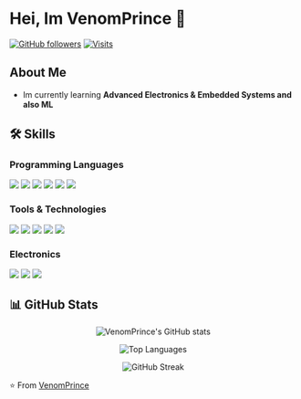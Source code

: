 # Hei, Im VenomPrince 👋

[![GitHub followers](https://img.shields.io/github/followers/VenomPrince?style=social)](https://github.com/VenomPrince)
[![Visits](https://komarev.com/ghpvc/?username=VenomPrince&color=green&style=flat)](https://github.com/VenomPrince)

##  About Me
- Im currently learning **Advanced Electronics & Embedded Systems and also ML**

## 🛠️ Skills

### Programming Languages
![](https://img.shields.io/badge/Code-JavaScript-informational?style=flat&logo=javascript&logoColor=white&color=2bbc8a)
![](https://img.shields.io/badge/Code-Python-informational?style=flat&logo=python&logoColor=white&color=2bbc8a)
![](https://img.shields.io/badge/Code-C-informational?style=flat&logo=c&logoColor=white&color=2bbc8a)
![](https://img.shields.io/badge/Code-C++-informational?style=flat&logo=c%2B%2B&logoColor=white&color=2bbc8a)
![](https://img.shields.io/badge/Code-HTML5-informational?style=flat&logo=html5&logoColor=white&color=2bbc8a)
![](https://img.shields.io/badge/Code-CSS3-informational?style=flat&logo=css3&logoColor=white&color=2bbc8a)

### Tools & Technologies
![](https://img.shields.io/badge/Tools-Git-informational?style=flat&logo=git&logoColor=white&color=2bbc8a)
![](https://img.shields.io/badge/Tools-Docker-informational?style=flat&logo=docker&logoColor=white&color=2bbc8a)
![](https://img.shields.io/badge/Platform-Arduino-informational?style=flat&logo=arduino&logoColor=white&color=2bbc8a)
![](https://img.shields.io/badge/Platform-ESP32-informational?style=flat&logo=espressif&logoColor=white&color=2bbc8a)
![](https://img.shields.io/badge/Tools-VS_Code-informational?style=flat&logo=visual-studio-code&logoColor=white&color=2bbc8a)

### Electronics
![](https://img.shields.io/badge/Skills-PCB_Design-informational?style=flat&logo=pcbway&logoColor=white&color=2bbc8a)
![](https://img.shields.io/badge/Skills-Circuit_Design-informational?style=flat&logo=circuitverse&logoColor=white&color=2bbc8a)
![](https://img.shields.io/badge/Skills-Signal_Processing-informational?style=flat&logo=signal&logoColor=white&color=2bbc8a)

## 📊 GitHub Stats

<div align="center">
  
![VenomPrince's GitHub stats](https://github-readme-stats.vercel.app/api?username=VenomPrince&show_icons=true&theme=radical&hide_border=true&include_all_commits=true)

![Top Languages](https://github-readme-stats.vercel.app/api/top-langs/?username=VenomPrince&layout=compact&theme=radical&hide_border=true&langs_count=8)

![GitHub Streak](https://github-readme-streak-stats.herokuapp.com/?user=VenomPrince&theme=radical&hide_border=true)

</div>


⭐️ From [VenomPrince](https://github.com/VenomPrince)
